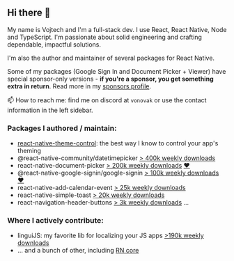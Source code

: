 ## Hi there 👋

My name is Vojtech and I'm a full-stack dev. I use React, React Native, Node and TypeScript. I'm passionate about solid engineering and crafting dependable, impactful solutions. 

I'm also the author and maintainer of several packages for React Native. 

Some of my packages (Google Sign In and Document Picker + Viewer) have special sponsor-only versions - **if you're a sponsor, you get something extra in return**. Read more in my [sponsors profile](https://github.com/sponsors/vonovak).

📫 How to reach me: find me on discord at `vonovak` or use the contact information in the left sidebar.

### Packages I authored / maintain:

- [react-native-theme-control](https://www.npmjs.com/package/@vonovak/react-native-theme-control): the best way I know to control your app's theming
- @react-native-community/datetimepicker [> 400k weekly downloads](https://www.npmjs.com/package/@react-native-community/datetimepicker)
- react-native-document-picker [> 200k weekly downloads](https://www.npmjs.com/package/react-native-document-picker) [❤️](https://react-native-documents.github.io/docs/install)
- @react-native-google-signin/google-signin [> 100k weekly downloads](https://www.npmjs.com/package/@react-native-google-signin/google-signin) [❤️](https://react-native-google-signin.github.io/docs/install)
- react-native-add-calendar-event [> 25k weekly downloads](https://www.npmjs.com/package/react-native-add-calendar-event)
- react-native-simple-toast [> 20k weekly downloads](https://www.npmjs.com/package/react-native-simple-toast)
- react-navigation-header-buttons [> 3k weekly downloads](https://www.npmjs.com/package/react-navigation-header-buttons)
...

### Where I actively contribute:

- linguiJS: my favorite lib for localizing your JS apps [>190k weekly downloads](https://www.npmjs.com/package/@lingui/core)
- ... and a bunch of other, including [RN core](https://github.com/facebook/react-native/commits?author=vonovak)


<!--
**vonovak/vonovak** is a ✨ _special_ ✨ repository because its `README.md` (this file) appears on your GitHub profile.

Here are some ideas to get you started:

- 🔭 I’m currently working on ...
- 🌱 I’m currently learning ...
- 👯 I’m looking to collaborate on ...
- 🤔 I’m looking for help with ...
- 💬 Ask me about ...
- 📫 How to reach me: ...
- 😄 Pronouns: ...
- ⚡ Fun fact: ...
-->
